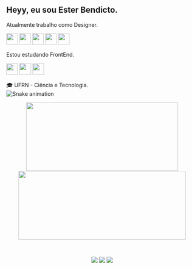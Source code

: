 
<h2>Heyy, eu sou Ester Bendicto.</h2>

Atualmente trabalho como Designer.
  
  <img width="30" src="https://freelogopng.com/images/all_img/1656733637logo-canva-png.png" /> <img width="30" src="https://logodownload.org/wp-content/uploads/2019/10/adobe-photoshop-logo-3.png" /> <img width="30" src="https://upload.wikimedia.org/wikipedia/commons/thumb/f/fb/Adobe_Illustrator_CC_icon.svg/768px-Adobe_Illustrator_CC_icon.svg.png?20220814183839" /> <img width="30" src="https://upload.wikimedia.org/wikipedia/commons/thumb/c/cb/Adobe_After_Effects_CC_icon.svg/768px-Adobe_After_Effects_CC_icon.svg.png?20210519030120" /> <img width="30" src="https://seeklogo.com/images/C/corel-draw-2020-logo-270FEE465B-seeklogo.com.png" />
          
Estou estudando FrontEnd.

<img width="30" src="https://cdn.icon-icons.com/icons2/2107/PNG/512/file_type_html_icon_130541.png" /> <img width="31" src="https://logospng.org/download/css-3/logo-css-3-2048.png" /> <img width="30" src="https://cdn.jsdelivr.net/gh/devicons/devicon/icons/javascript/javascript-original.svg" />

🎓 UFRN - Ciência e Tecnologia.
<br/>
![Snake animation](https://github.com/bendictoesterr/bendictoesterr/blob/output/github-contribution-grid-snake.svg)
<br/>
<div>
  <p align="center">
  <img height="180em" width="400em" src="https://github-readme-stats.vercel.app/api?username=bendictoesterr&show_icons=true&theme=radical&include_allcommits=true&count_private=true"/>
   <img height="180em" width="440em" src="https://github-readme-stats.vercel.app/api/top-langs/?username=bendictoesterr&layout=compact&langs_count=14&theme=radical"/>
  </p>
</div
<br/>
<br/>
<div> 
   <p align="center">
  <a href="https://instagram.com/bendicto_esterr/" target="_blank"><img src="https://img.shields.io/badge/-Instagram-%23E4405F?style=for-the-badge&logo=instagram&logoColor=white" target="_blank"></a>
  <a href = "mailto:esterbendicto@gmail.com"><img src="https://img.shields.io/badge/-Gmail-%23333?style=for-the-badge&logo=gmail&logoColor=white" target="_blank"></a>
  <a href="https://www.linkedin.com/in/ester-bendicto-3a6ab7213/" target="_blank"><img src="https://img.shields.io/badge/-LinkedIn-%230077B5?style=for-the-badge&logo=linkedin&logoColor=white" target="_blank"></a>
   </p>
</div>
